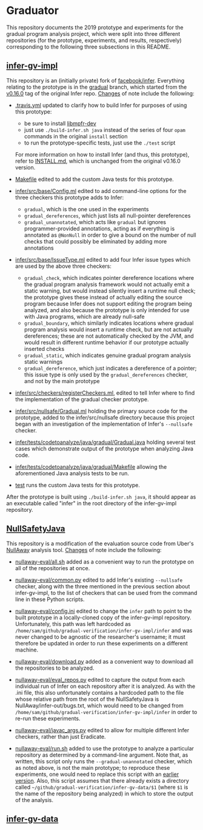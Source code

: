 # Graduator

This repository documents the 2019 prototype and experiments for the gradual
program analysis project, which were split into three different repositories
(for the prototype, experiments, and results, respectively) corresponding to the
following three subsections in this README.

## [infer-gv-impl][]

This repository is an (initially private) fork of [facebook/infer][]. Everything
relating to the prototype is in the [gradual][] branch, which started from the
[v0.16.0][] tag of the original Infer repo. [Changes][infer changes] of note
include the following:

- [.travis.yml][] updated to clarify how to build Infer for purposes of using
  this prototype:

  - be sure to install [libmpfr-dev][]
  - just use `./build-infer.sh java` instead of the series of four `opam`
    commands in the original `install` section
  - to run the prototype-specific tests, just use the `./test` script

  For more information on how to install Infer (and thus, this prototype), refer
  to [INSTALL.md][], which is unchanged from the original v0.16.0 version.

- [Makefile][] edited to add the custom Java tests for this prototype.

- [infer/src/base/Config.ml][] edited to add command-line options for the three
  checkers this prototype adds to Infer:

  - `gradual`, which is the one used in the experiments
  - `gradual_dereferences`, which just lists all null-pointer dereferences
  - `gradual_unannotated`, which acts like `gradual` but ignores
    programmer-provided annotations, acting as if everything is annotated as
    `@NonNull` in order to give a bound on the number of null checks that could
    possibly be eliminated by adding more annotations

- [infer/src/base/IssueType.ml][] edited to add four Infer issue types which are
  used by the above three checkers:

  - `gradual_check`, which indicates pointer dereference locations where the
    gradual program analysis framework would not actually emit a static warning,
    but would instead silently insert a runtime null check; the prototype gives
    these instead of actually editing the source program because Infer does not
    support editing the program being analyzed, and also because the prototype
    is only intended for use with Java programs, which are already null-safe
  - `gradual_boundary`, which similarly indicates locations where gradual
    program analysis would insert a runtime check, but are not actually
    dereferences; these are not automatically checked by the JVM, and would
    result in different runtime behavior if our prototype actually inserted
    checks
  - `gradual_static`, which indicates genuine gradual program analysis static
    warnings
  - `gradual_dereference`, which just indicates a dereference of a pointer; this
    issue type is only used by the `gradual_dereferences` checker, and not by
    the main prototype

- [infer/src/checkers/registerCheckers.ml][], edited to tell Infer where to find
  the implementation of the gradual checker prototype.

- [infer/src/nullsafe/Gradual.ml][] holding the primary source code for the
  prototype, added to the infer/src/nullsafe directory because this project
  began with an investigation of the implementation of Infer's `--nullsafe`
  checker.

- [infer/tests/codetoanalyze/java/gradual/Gradual.java][] holding several test
  cases which demonstrate output of the prototype when analyzing Java code.

- [infer/tests/codetoanalyze/java/gradual/Makefile][] allowing the
  aforementioned Java analysis tests to be run.

- [test][] runs the custom Java tests for this prototype.

After the prototype is built using `./build-infer.sh java`, it should appear as
an executable called "infer" in the root directory of the infer-gv-impl
repository.

## [NullSafetyJava][]

This repository is a modification of the evaluation source code from Uber's
[NullAway][] analysis tool. [Changes][nullsafetyjava changes] of note include
the following:

- [nullaway-eval/all.sh][] added as a convenient way to run the prototype on all
  of the repositories at once.

- [nullaway-eval/common.py][] edited to add Infer's existing `--nullsafe`
  checker, along with the three mentioned in the previous section about
  infer-gv-impl, to the list of checkers that can be used from the command line
  in these Python scripts.

- [nullaway-eval/config.ini][] edited to change the `infer` path to point to the
  built prototype in a locally-cloned copy of the infer-gv-impl repository.
  Unfortunately, this path was left hardcoded as
  `/home/sam/github/gradual-verification/infer-gv-impl/infer` and was never
  changed to be agnostic of the researcher's username; it must therefore be
  updated in order to run these experiments on a different machine.

- [nullaway-eval/download.py][] added as a convenient way to download all the
  repositories to be analyzed.

- [nullaway-eval/eval_repos.py][] edited to capture the output from each
  individual run of Infer on each repository after it is analyzed. As with the
  .ini file, this also unfortunately contains a hardcoded path to the file whose
  relative path from the root of the NullSafetyJava is
  NullAway/infer-out/bugs.txt, which would need to be changed from
  `/home/sam/github/gradual-verification/infer-gv-impl/infer` in order to re-run
  these experiments.

- [nullaway-eval/javac_args.py][] edited to allow for multiple different Infer
  checkers, rather than just Eradicate.

- [nullaway-eval/run.sh][] added to use the prototype to analyze a particular
  repository as determined by a command-line argument. Note that, as written,
  this script only runs the `--gradual-unannotated` checker, which as noted
  above, is not the main prototype; to reproduce these experiments, one would
  need to replace this script with an [earlier version][run.sh]. Also, this
  script assumes that there already exists a directory called
  `~/github/gradual-verification/infer-gv-data/$1` (where `$1` is the name of
  the repository being analyzed) in which to store the output of the analysis.

## [infer-gv-data][]

[.travis.yml]: https://github.com/gradual-verification/infer-gv-impl/blob/gradual/.travis.yml
[infer changes]: https://github.com/gradual-verification/infer-gv-impl/compare/v0.16.0...gradual
[infer/src/base/config.ml]: https://github.com/gradual-verification/infer-gv-impl/blob/gradual/infer/src/base/Config.ml
[infer/src/base/config.mli]: https://github.com/gradual-verification/infer-gv-impl/blob/gradual/infer/src/base/Config.mli
[infer/src/base/IssueType.ml]: https://github.com/gradual-verification/infer-gv-impl/blob/gradual/infer/src/base/IssueType.ml
[infer/src/base/IssueType.mli]: https://github.com/gradual-verification/infer-gv-impl/blob/gradual/infer/src/base/IssueType.mli
[infer/src/checkers/registerCheckers.ml]: https://github.com/gradual-verification/infer-gv-impl/blob/gradual/infer/src/checkers/registerCheckers.ml
[infer/src/nullsafe/Gradual.ml]: https://github.com/gradual-verification/infer-gv-impl/blob/gradual/infer/src/nullsafe/Gradual.ml
[infer/tests/codetoanalyze/java/gradual/Gradual.java]: https://github.com/gradual-verification/infer-gv-impl/blob/gradual/infer/tests/codetoanalyze/java/gradual/Gradual.java
[infer/tests/codetoanalyze/java/gradual/Makefile]: https://github.com/gradual-verification/infer-gv-impl/blob/gradual/infer/tests/codetoanalyze/java/gradual/Makefile
[gradual]: https://github.com/gradual-verification/infer-gv-impl/tree/gradual
[facebook/infer]: https://github.com/facebook/infer
[infer-gv-impl]: https://github.com/gradual-verification/infer-gv-impl
[infer-gv-data]: https://github.com/gradual-verification/infer-gv-data
[install.md]: https://github.com/gradual-verification/infer-gv-impl/blob/gradual/INSTALL.md
[libmpfr-dev]: https://github.com/gradual-verification/infer-gv-impl/blob/gradual/.travis.yml#L12
[makefile]: https://github.com/gradual-verification/infer-gv-impl/blob/gradual/Makefile
[nullaway]: https://doi.org/10.5281/zenodo.3267949
[nullaway-eval/all.sh]: https://github.com/gradual-verification/NullSafetyJava/blob/master/nullaway-eval/all.sh
[nullaway-eval/common.py]: https://github.com/gradual-verification/NullSafetyJava/blob/master/nullaway-eval/common.py
[nullaway-eval/config.ini]: https://github.com/gradual-verification/NullSafetyJava/blob/master/nullaway-eval/config.ini
[nullaway-eval/download.py]: https://github.com/gradual-verification/NullSafetyJava/blob/master/nullaway-eval/download.py
[nullaway-eval/eval_repos.py]: https://github.com/gradual-verification/NullSafetyJava/blob/master/nullaway-eval/eval_repos.py
[nullaway-eval/javac_args.py]: https://github.com/gradual-verification/NullSafetyJava/blob/master/nullaway-eval/javac_args.py
[nullaway-eval/run.sh]: https://github.com/gradual-verification/NullSafetyJava/blob/master/nullaway-eval/run.sh
[nullsafetyjava]: https://github.com/gradual-verification/NullSafetyJava
[nullsafetyjava changes]: https://github.com/gradual-verification/NullSafetyJava/compare/ad061a9e8f25f0253e37a42be457b2fb4e24a01a...master
[run.sh]: https://github.com/gradual-verification/NullSafetyJava/blob/7156e1461a16dd0730b4f871056a331274909d8f/nullaway-eval/run.sh
[test]: https://github.com/gradual-verification/infer-gv-impl/blob/gradual/test
[v0.16.0]: https://github.com/facebook/infer/tree/v0.16.0
